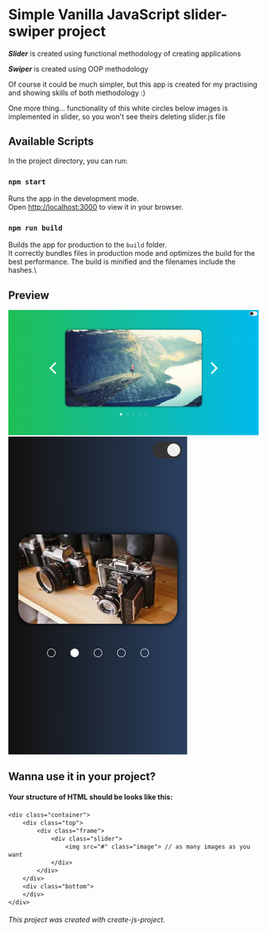 # Simple Vanilla JavaScript slider-swiper project

**_Slider_** is created using functional methodology of creating applications

**_Swiper_** is created using OOP methodology

Of course it could be much simpler, but this app is created for my practising and showing skills of both methodology :)

One more thing... functionality of this white circles below images is implemented in slider, so you won't see theirs deleting slider.js file

## Available Scripts

In the project directory, you can run:

### `npm start`

Runs the app in the development mode.\
Open [http://localhost:3000](http://localhost:3000) to view it in your browser.

### `npm run build`

Builds the app for production to the `build` folder.\
It correctly bundles files in production mode and optimizes the build for the best performance.
The build is minified and the filenames include the hashes.\

## Preview

![preview (you should see a picture here).](./src/assets/pres/pc.png "This is preview of program in full hd size.")
![preview (you should see a picture here).](./src/assets/pres/mobile.png "This is preview of program in mobile size.")

## Wanna use it in your project?

#### Your structure of HTML should be looks like this:

```
<div class="container">
    <div class="top">
        <div class="frame">
            <div class="slider">
                <img src="#" class="image"> // as many images as you want
            </div>
        </div>
    </div>
    <div class="bottom">
    </div>
</div>
```

###### This project was created with create-js-project.

